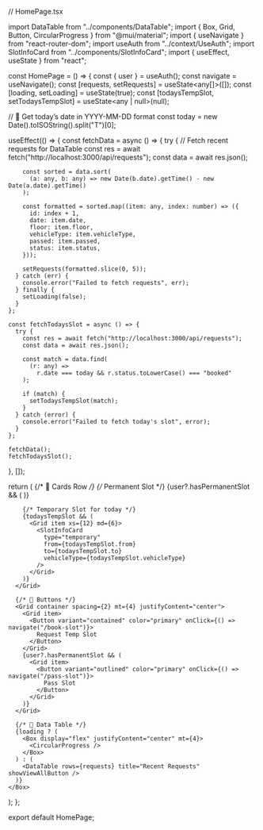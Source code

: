 // HomePage.tsx

import DataTable from "../components/DataTable";
import { Box, Grid, Button, CircularProgress } from "@mui/material";
import { useNavigate } from "react-router-dom";
import useAuth from "../context/UseAuth";
import SlotInfoCard from "../components/SlotInfoCard";
import { useEffect, useState } from "react";

const HomePage = () => {
  const { user } = useAuth();
  const navigate = useNavigate();
  const [requests, setRequests] = useState<any[]>([]);
  const [loading, setLoading] = useState(true);
  const [todaysTempSlot, setTodaysTempSlot] = useState<any | null>(null);

  // 🔽 Get today’s date in YYYY-MM-DD format
  const today = new Date().toISOString().split("T")[0];

  useEffect(() => {
    const fetchData = async () => {
      try {
        // Fetch recent requests for DataTable
        const res = await fetch("http://localhost:3000/api/requests");
        const data = await res.json();

        const sorted = data.sort(
          (a: any, b: any) => new Date(b.date).getTime() - new Date(a.date).getTime()
        );

        const formatted = sorted.map((item: any, index: number) => ({
          id: index + 1,
          date: item.date,
          floor: item.floor,
          vehicleType: item.vehicleType,
          passed: item.passed,
          status: item.status,
        }));

        setRequests(formatted.slice(0, 5));
      } catch (err) {
        console.error("Failed to fetch requests", err);
      } finally {
        setLoading(false);
      }
    };

    const fetchTodaysSlot = async () => {
      try {
        const res = await fetch("http://localhost:3000/api/requests");
        const data = await res.json();

        const match = data.find(
          (r: any) =>
            r.date === today && r.status.toLowerCase() === "booked"
        );

        if (match) {
          setTodaysTempSlot(match);
        }
      } catch (error) {
        console.error("Failed to fetch today's slot", error);
      }
    };

    fetchData();
    fetchTodaysSlot();
  }, []);

  return (
    <Box p={4}>
      {/* 🔽 Cards Row */}
      <Grid container spacing={4}>
        {/* Permanent Slot */}
        {user?.hasPermanentSlot && (
          <Grid item xs={12} md={6}>
            <SlotInfoCard
              type="permanent"
              slotNumber={user.slotNumber}
              location={user.location}
              vehicleType={user.vehicleType}
            />
          </Grid>
        )}

        {/* Temporary Slot for today */}
        {todaysTempSlot && (
          <Grid item xs={12} md={6}>
            <SlotInfoCard
              type="temporary"
              from={todaysTempSlot.from}
              to={todaysTempSlot.to}
              vehicleType={todaysTempSlot.vehicleType}
            />
          </Grid>
        )}
      </Grid>

      {/* 🔽 Buttons */}
      <Grid container spacing={2} mt={4} justifyContent="center">
        <Grid item>
          <Button variant="contained" color="primary" onClick={() => navigate("/book-slot")}>
            Request Temp Slot
          </Button>
        </Grid>
        {user?.hasPermanentSlot && (
          <Grid item>
            <Button variant="outlined" color="primary" onClick={() => navigate("/pass-slot")}>
              Pass Slot
            </Button>
          </Grid>
        )}
      </Grid>

      {/* 🔽 Data Table */}
      {loading ? (
        <Box display="flex" justifyContent="center" mt={4}>
          <CircularProgress />
        </Box>
      ) : (
        <DataTable rows={requests} title="Recent Requests" showViewAllButton />
      )}
    </Box>
  );
};

export default HomePage;